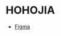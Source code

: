 # HOHOJIA

- [Figma](https://www.figma.com/file/2fpmqfJfbomO7r543QPtve/HOHOJIA?type=design&mode=design&t=VETGVVOEH3RZaXzJ-1)